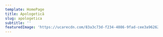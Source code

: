 ```yaml
---
template: HomePage
title: Apologetică
slug: apologetica
subtitle: ''
featuredImage: 'https://ucarecdn.com/83a3c73d-f234-4086-9fad-cee3a9626230/'
---
```


